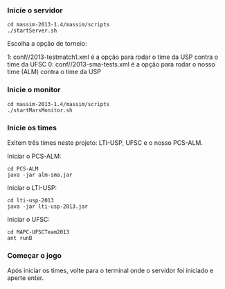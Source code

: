 

### Inicie o servidor

```
cd massim-2013-1.4/massim/scripts
./startServer.sh
```

Escolha a opção de torneio:

1: conf//2013-testmatch1.xml é a opção para rodar o time da USP contra o time da UFSC
0: conf//2013-sma-tests.xml é a opção para rodar o nosso time (ALM) contra o time da USP

### Inicie o monitor

```
cd massim-2013-1.4/massim/scripts
./startMarsMonitor.sh
```

### Inicie os times

Exitem três times neste projeto: LTI-USP, UFSC e o nosso PCS-ALM.

Iniciar o PCS-ALM:

```
cd PCS-ALM
java -jar alm-sma.jar
```

Iniciar o LTI-USP:

```
cd lti-usp-2013
java -jar lti-usp-2013.jar
```

Iniciar o UFSC:

```
cd MAPC-UFSCTeam2013
ant runB
```

### Começar o jogo

Após iniciar os times, volte para o terminal onde o servidor foi iniciado e aperte enter.
